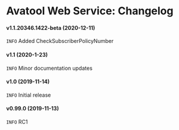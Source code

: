 ﻿# Avatool Web Service: Changelog

#### v1.1.20346.1422-beta (2020-12-11)
`INFO` Added CheckSubscriberPolicyNumber

#### v1.1 (2020-1-23)
`INFO` Minor documentation updates

#### v1.0 (2019-11-14)
`INFO` Initial release

#### v0.99.0 (2019-11-13)
`INFO` RC1